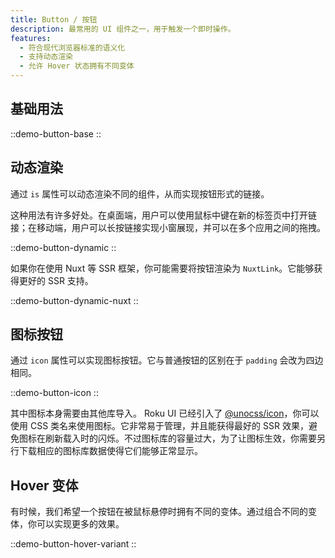 ```yaml
---
title: Button / 按钮
description: 最常用的 UI 组件之一，用于触发一个即时操作。
features:
  - 符合现代浏览器标准的语义化
  - 支持动态渲染
  - 允许 Hover 状态拥有不同变体
---
```


## 基础用法

::demo-button-base
::

## 动态渲染

通过 `is` 属性可以动态渲染不同的组件，从而实现按钮形式的链接。

这种用法有许多好处。在桌面端，用户可以使用鼠标中键在新的标签页中打开链接；在移动端，用户可以长按链接实现小窗展现，并可以在多个应用之间的拖拽。

::demo-button-dynamic
::

如果你在使用 Nuxt 等 SSR 框架，你可能需要将按钮渲染为 `NuxtLink`。它能够获得更好的 SSR 支持。

::demo-button-dynamic-nuxt
::

## 图标按钮

通过 `icon` 属性可以实现图标按钮。它与普通按钮的区别在于 `padding` 会改为四边相同。

::demo-button-icon
::

其中图标本身需要由其他库导入。 Roku UI 已经引入了 [@unocss/icon](https://unocss.dev)，你可以使用 CSS 类名来使用图标。它非常易于管理，并且能获得最好的 SSR 效果，避免图标在刷新载入时的闪烁。不过图标库的容量过大，为了让图标生效，你需要另行下载相应的图标库数据使得它们能够正常显示。

## Hover 变体

有时候，我们希望一个按钮在被鼠标悬停时拥有不同的变体。通过组合不同的变体，你可以实现更多的效果。

::demo-button-hover-variant
::
